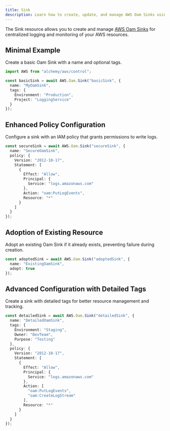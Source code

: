 ```yaml
---
title: Sink
description: Learn how to create, update, and manage AWS Oam Sinks using Alchemy Cloud Control.
---
```


The Sink resource allows you to create and manage [AWS Oam Sinks](https://docs.aws.amazon.com/oam/latest/userguide/) for centralized logging and monitoring of your AWS resources.

## Minimal Example

Create a basic Oam Sink with a name and optional tags.

```ts
import AWS from "alchemy/aws/control";

const basicSink = await AWS.Oam.Sink("basicSink", {
  name: "MyOamSink",
  tags: {
    Environment: "Production",
    Project: "LoggingService"
  }
});
```

## Enhanced Policy Configuration

Configure a sink with an IAM policy that grants permissions to write logs.

```ts
const secureSink = await AWS.Oam.Sink("secureSink", {
  name: "SecureOamSink",
  policy: {
    Version: "2012-10-17",
    Statement: [
      {
        Effect: "Allow",
        Principal: {
          Service: "logs.amazonaws.com"
        },
        Action: "oam:PutLogEvents",
        Resource: "*"
      }
    ]
  }
});
```

## Adoption of Existing Resource

Adopt an existing Oam Sink if it already exists, preventing failure during creation.

```ts
const adoptedSink = await AWS.Oam.Sink("adoptedSink", {
  name: "ExistingOamSink",
  adopt: true
});
```

## Advanced Configuration with Detailed Tags

Create a sink with detailed tags for better resource management and tracking.

```ts
const detailedSink = await AWS.Oam.Sink("detailedSink", {
  name: "DetailedOamSink",
  tags: {
    Environment: "Staging",
    Owner: "DevTeam",
    Purpose: "Testing"
  },
  policy: {
    Version: "2012-10-17",
    Statement: [
      {
        Effect: "Allow",
        Principal: {
          Service: "logs.amazonaws.com"
        },
        Action: [
          "oam:PutLogEvents",
          "oam:CreateLogStream"
        ],
        Resource: "*"
      }
    ]
  }
});
```